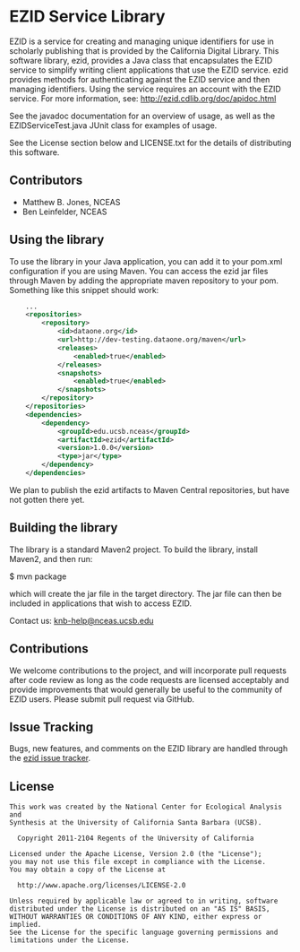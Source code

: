 EZID Service Library
====================

EZID is a service for creating and managing unique identifiers for use in
scholarly publishing that is provided by the California Digital Library.
This software library, ezid, provides a Java class that encapsulates the
EZID service to simplify writing client applications that use the EZID 
service. ezid provides methods for authenticating against the EZID service and
then managing identifiers.  Using the service requires an account with the
EZID service.  For more information, see:
   http://ezid.cdlib.org/doc/apidoc.html

See the javadoc documentation for an overview of usage, as well as the
EZIDServiceTest.java JUnit class for examples of usage.

See the License section below and LICENSE.txt for the details of distributing this software. 

Contributors
------------
* Matthew B. Jones, NCEAS
* Ben Leinfelder, NCEAS

Using the library
-----------------
To use the library in your Java application, you can add it to your pom.xml
configuration if you are using Maven.  You can access the ezid jar files through
Maven by adding the appropriate maven repository to your pom.  Something like
this snippet should work:

```xml
    ...
    <repositories>
        <repository>
            <id>dataone.org</id>
            <url>http://dev-testing.dataone.org/maven</url>
            <releases>
                <enabled>true</enabled>
            </releases>
            <snapshots>
                <enabled>true</enabled>
            </snapshots>
        </repository>
    </repositories>
    <dependencies>
    	<dependency>
    		<groupId>edu.ucsb.nceas</groupId>
			<artifactId>ezid</artifactId>
			<version>1.0.0</version>
			<type>jar</type>
    	</dependency>
    </dependencies>
```

We plan to publish the ezid artifacts to Maven Central repositories, but have not gotten there yet.

Building the library
--------------------
The library is a standard Maven2 project.  To build the library, install Maven2, 
and then run:

  $ mvn package

which will create the jar file in the target directory. The jar file can then be
included in applications that wish to access EZID.

Contact us: knb-help@nceas.ucsb.edu

Contributions
-------------
We welcome contributions to the project, and will incorporate pull requests after code review as long as the code requests are licensed acceptably and provide improvements that would generally be useful to the community of EZID users.  Please submit pull request via GitHub.

Issue Tracking
--------------
Bugs, new features, and comments on the EZID library are handled through the [ezid issue tracker](https://github.com/mbjones/ezid/issues?state=open "ezid issues").  

License
-------
```
This work was created by the National Center for Ecological Analysis and
Synthesis at the University of California Santa Barbara (UCSB).
 
  Copyright 2011-2104 Regents of the University of California
 
Licensed under the Apache License, Version 2.0 (the "License");
you may not use this file except in compliance with the License.
You may obtain a copy of the License at
 
  http://www.apache.org/licenses/LICENSE-2.0
 
Unless required by applicable law or agreed to in writing, software
distributed under the License is distributed on an "AS IS" BASIS,
WITHOUT WARRANTIES OR CONDITIONS OF ANY KIND, either express or implied.
See the License for the specific language governing permissions and
limitations under the License.
```

